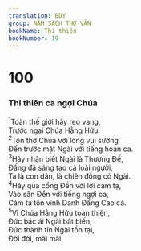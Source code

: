 ```yaml
---
translation: BDY
group: NĂM SÁCH THƠ VĂN
bookName: Thi thiên 
bookNumber: 19
---
```


<div class="title"><h1>100</h1><h3>Thi thiên ca ngợi Chúa</h3></div>
<span class="verse thi_100_1"><sup>1</sup>Toàn thế giới hãy reo vang,<br/>Trước ngai Chúa Hằng Hữu.<br/></span>
<span class="verse thi_100_2"><sup>2</sup>Tôn thờ Chúa với lòng vui sướng<br/>Đến trước mặt Ngài với tiếng hoan ca.<br/></span>
<span class="verse thi_100_3"><sup>3</sup>Hãy nhận biết Ngài là Thượng Đế,<br/>Đấng đã sáng tạo cả loài người,<br/>Ta là con dân, là chiên đồng cỏ Ngài.<br/></span>
<span class="verse thi_100_4"><sup>4</sup>Hãy qua cổng Đền với lời cảm tạ,<br/>Vào sân Đền với tiếng ngợi ca,<br/>Cảm tạ tôn vinh Danh Đấng Cao cả.<br/></span>
<span class="verse thi_100_5"><sup>5</sup>Vì Chúa Hằng Hữu toàn thiện,<br/>Đức bác ái Ngài bất biến,<br/>Đức thành tín Ngài tồn tại,<br/>Đời đời, mãi mãi.<br/>
        </span>